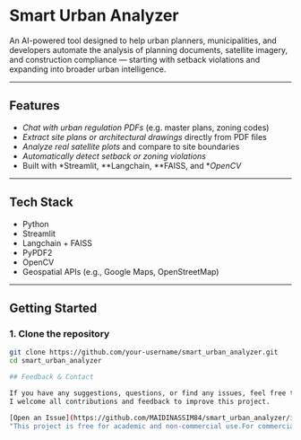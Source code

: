 # Smart Urban Analyzer

An AI-powered tool designed to help urban planners, municipalities, and developers automate the analysis of planning documents, satellite imagery, and construction compliance — starting with setback violations and expanding into broader urban intelligence.

---

## Features

- *Chat with urban regulation PDFs* (e.g. master plans, zoning codes)
- *Extract site plans or architectural drawings* directly from PDF files
- *Analyze real satellite plots* and compare to site boundaries
- *Automatically detect setback or zoning violations*
- Built with *Streamlit, **Langchain, **FAISS, and **OpenCV*

---

## Tech Stack

- Python
- Streamlit
- Langchain + FAISS
- PyPDF2
- OpenCV
- Geospatial APIs (e.g., Google Maps, OpenStreetMap)

---

## Getting Started

### 1. Clone the repository

```bash
git clone https://github.com/your-username/smart_urban_analyzer.git
cd smart_urban_analyzer

## Feedback & Contact

If you have any suggestions, questions, or find any issues, feel free to open an issue on this repository.  
I welcome all contributions and feedback to improve this project.

[Open an Issue](https://github.com/MAIDINASSIM84/smart_urban_analyzer/issues)
"This project is free for academic and non-commercial use.For commercial licenses,please contact me by email: mohamednassimmaidi@gmail.com"
